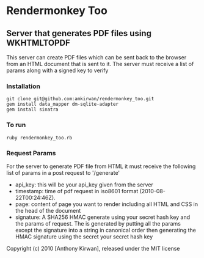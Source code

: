 # Rendermonkey Too

## Server that generates PDF files using WKHTMLTOPDF

This server can create PDF files which can be sent back to the browser from an HTML document that is sent to it. The server must receive a list of params along with a signed key to verify

### Installation
	git clone git@github.com:amkirwan/rendermonkey_too.git
	gem install data_mapper dm-sqlite-adapter
	gem install sinatra
	
### To run
	ruby rendermonkey_too.rb


### Request Params

For the server to generate PDF file from HTML it must receive the following list of params in a post request to '/generate'

* api_key: this will be your api_key given from the server
* timestamp: time of pdf request in iso8601 format (2010-08-22T00:24:46Z).
* page: content of page you want to render including all HTML and CSS in the head of the document
* signature: A SHA256 HMAC generate using your secret hash key and the params of request. The is generated by putting all the params except the   		signature into a string in canonical order then generating the HMAC signature using the secret your secret hash key 

Copyright (c) 2010 [Anthony Kirwan], released under the MIT license 
